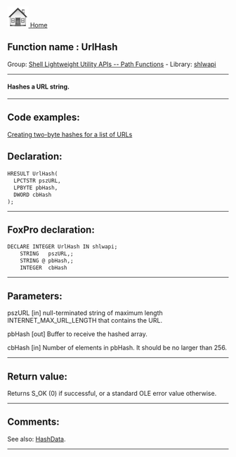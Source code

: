 [<img src="../../images/home.png"> Home ](https://github.com/VFPX/Win32API)  

## Function name : UrlHash
Group: [Shell Lightweight Utility APIs -- Path Functions](../../functions_group.md#Shell_Lightweight_Utility_APIs_--_Path_Functions)  -  Library: [shlwapi](../../Libraries.md#shlwapi)  
***  


#### Hashes a URL string.
***  


## Code examples:
[Creating two-byte hashes for a list of URLs](../../samples/sample_180.md)  

## Declaration:
```foxpro  
HRESULT UrlHash(
  LPCTSTR pszURL,
  LPBYTE pbHash,
  DWORD cbHash
);  
```  
***  


## FoxPro declaration:
```foxpro  
DECLARE INTEGER UrlHash IN shlwapi;
	STRING   pszURL,;
	STRING @ pbHash,;
	INTEGER  cbHash  
```  
***  


## Parameters:
pszURL 
[in] null-terminated string of maximum length INTERNET_MAX_URL_LENGTH that contains the URL. 

pbHash 
[out] Buffer to receive the hashed array. 

cbHash 
[in] Number of elements in pbHash. It should be no larger than 256.   
***  


## Return value:
Returns S_OK (0) if successful, or a standard OLE error value otherwise.  
***  


## Comments:
See also: [HashData](HashData.md).  
  
***  

